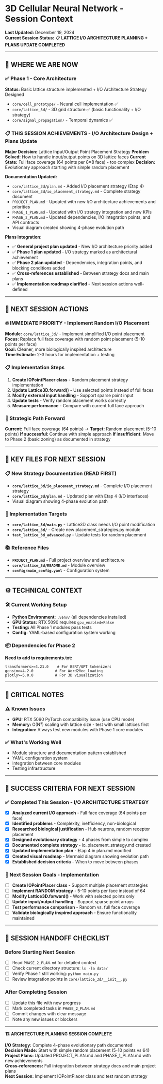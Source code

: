 # 3D Cellular Neural Network - Session Context

**Last Updated:** December 19, 2024  
**Current Session Status:** 📋 **LATTICE I/O ARCHITECTURE PLANNING + PLANS UPDATE COMPLETED**

---

## 🎯 WHERE WE ARE NOW

### ✅ Phase 1 - Core Architecture

**Status:** Basic lattice structure implemented + I/O Architecture Strategy Designed

- `core/cell_prototype/` - Neural cell implementation ✅
- `core/lattice_3d/` - 3D grid structure ✅ (basic functionality + I/O strategy)
- `core/signal_propagation/` - Temporal dynamics ✅

### 📋 THIS SESSION ACHIEVEMENTS - I/O Architecture Design + Plans Update

**Major Decision:** Lattice Input/Output Point Placement Strategy
**Problem Solved:** How to handle input/output points on 3D lattice faces
**Current State:** Full face coverage (64 points per 8×8 face) - too complex
**Decision:** Evolutionary approach starting with simple random placement

**Documentation Updated:**

- `core/lattice_3d/plan.md` - Added I/O placement strategy (Etap 4)
- `core/lattice_3d/io_placement_strategy.md` - Complete strategy document
- `PROJECT_PLAN.md` - Updated with new I/O architecture achievements and priorities
- `PHASE_1_PLAN.md` - Updated with I/O strategy integration and new KPIs
- `PHASE_2_PLAN.md` - Updated dependencies, I/O integration points, and API contracts
- Visual diagram created showing 4-phase evolution path

**Plans Integration:**

- ✅ **General project plan updated** - New I/O architecture priority added
- ✅ **Phase 1 plan updated** - I/O strategy marked as architectural achievement
- ✅ **Phase 2 plan updated** - Dependencies, integration points, and blocking conditions added
- ✅ **Cross-references established** - Between strategy docs and main plans
- ✅ **Implementation roadmap clarified** - Next session actions well-defined

---

## 🎯 NEXT SESSION ACTIONS

### 🔥 IMMEDIATE PRIORITY - Implement Random I/O Placement

**Module:** `core/lattice_3d/` - Implement simplified I/O point placement  
**Focus:** Replace full face coverage with random point placement (5-10 points per face)  
**Goal:** Cleaner, more biologically inspired architecture  
**Time Estimate:** 2-3 hours for implementation + testing

### 📋 Implementation Steps

1. **Create IOPointPlacer class** - Random placement strategy implementation
2. **Update Lattice3D.forward()** - Use selected points instead of full faces
3. **Modify external input handling** - Support sparse point input
4. **Update tests** - Verify random placement works correctly
5. **Measure performance** - Compare with current full face approach

### 🧭 Strategic Path Forward

**Current:** Full face coverage (64 points) → **Target:** Random placement (5-10 points)
**If successful:** Continue with simple approach
**If insufficient:** Move to Phase 2 (basic zoning) as documented in strategy

---

## 📁 KEY FILES FOR NEXT SESSION

### 📋 New Strategy Documentation (READ FIRST)

- **`core/lattice_3d/io_placement_strategy.md`** - Complete I/O placement strategy
- **`core/lattice_3d/plan.md`** - Updated plan with Etap 4 (I/O interfaces)
- Visual diagram showing 4-phase evolution path

### 🔧 Implementation Targets

- **`core/lattice_3d/main.py`** - Lattice3D class needs I/O point modification
- **`core/lattice_3d/`** - Create new placement_strategies.py module
- **`test_lattice_3d_advanced.py`** - Update tests for random placement

### 📚 Reference Files

- **`PROJECT_PLAN.md`** - Full project overview and architecture
- **`core/lattice_3d/README.md`** - Module overview
- **`config/main_config.yaml`** - Configuration system

---

## ⚙️ TECHNICAL CONTEXT

### 🛠️ Current Working Setup

- **Python Environment:** `.venv/` (all dependencies installed)
- **GPU Status:** RTX 5090 requires `gpu_enabled=False`
- **Testing:** All Phase 1 modules pass tests
- **Config:** YAML-based configuration system working

### 📦 Dependencies for Phase 2

**Need to add to requirements.txt:**

```
transformers>=4.21.0    # For BERT/GPT tokenizers
gensim>=4.2.0          # For Word2Vec loading
plotly>=5.0.0          # For 3D visualization
```

---

## 🐛 CRITICAL NOTES

### ⚠️ Known Issues

- **GPU:** RTX 5090 PyTorch compatibility issue (use CPU mode)
- **Memory:** O(N³) scaling with lattice size - test with small lattices first
- **Integration:** Always test new modules with Phase 1 core modules

### ✅ What's Working Well

- Module structure and documentation pattern established
- YAML configuration system
- Integration between core modules
- Testing infrastructure

---

## 🎯 SUCCESS CRITERIA FOR NEXT SESSION

### ✅ Completed This Session - I/O ARCHITECTURE STRATEGY

- [x] **Analyzed current I/O approach** - Full face coverage (64 points per face)
- [x] **Identified problems** - Complexity, inefficiency, non-biological
- [x] **Researched biological justification** - Hub neurons, random receptor placement
- [x] **Designed evolutionary strategy** - 4 phases from simple to complex
- [x] **Documented complete strategy** - io_placement_strategy.md created
- [x] **Updated implementation plan** - Etap 4 in plan.md modified
- [x] **Created visual roadmap** - Mermaid diagram showing evolution path
- [x] **Established decision criteria** - When to move between phases

### 🎯 Next Session Goals - Implementation

- [ ] **Create IOPointPlacer class** - Support multiple placement strategies
- [ ] **Implement RANDOM strategy** - 5-10 points per face instead of 64
- [ ] **Modify Lattice3D.forward()** - Work with selected points only
- [ ] **Update input/output handling** - Support sparse point arrays
- [ ] **Test performance comparison** - Random vs. full face coverage
- [ ] **Validate biologically inspired approach** - Ensure functionality maintained

---

## 🔄 SESSION HANDOFF CHECKLIST

### Before Starting Next Session

- [ ] Read `PHASE_2_PLAN.md` for detailed context
- [ ] Check current directory structure: `ls -la data/`
- [ ] Verify Phase 1 still working: `python main.py`
- [ ] Review integration points in `core/lattice_3d/__init__.py`

### After Completing Session

- [ ] Update this file with new progress
- [ ] Mark completed tasks in `PHASE_2_PLAN.md`
- [ ] Commit changes with clear message
- [ ] Note any new issues or blockers

---

**🏗️ ARCHITECTURE PLANNING SESSION COMPLETE**

**I/O Strategy:** Complete 4-phase evolutionary path documented  
**Decision Made:** Start with simple random placement (5-10 points vs 64)  
**Project Plans:** Updated PROJECT_PLAN.md and PHASE_1_PLAN.md with new achievements  
**Cross-references:** Full integration between strategy docs and main project plans  
**Next Session:** Implement IOPointPlacer class and test random strategy
